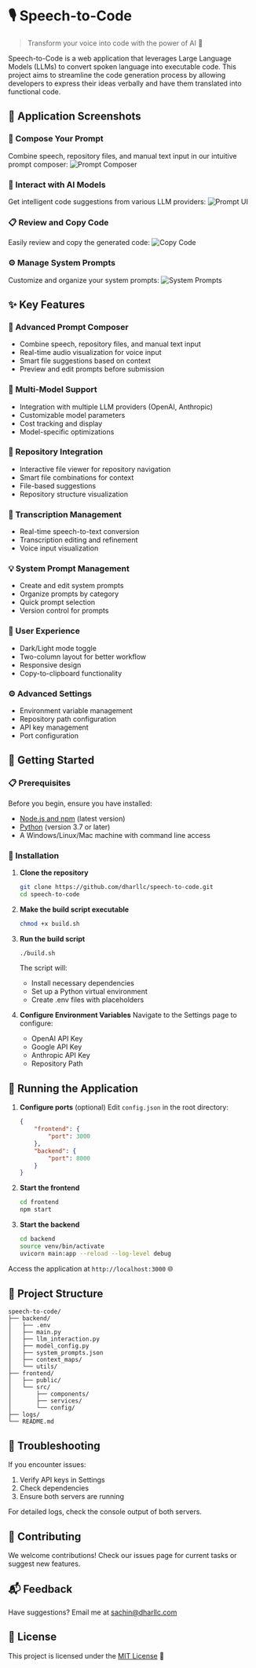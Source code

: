 # 🎙️ Speech-to-Code

> Transform your voice into code with the power of AI 🚀

Speech-to-Code is a web application that leverages Large Language Models (LLMs) to convert spoken language into executable code. This project aims to streamline the code generation process by allowing developers to express their ideas verbally and have them translated into functional code.

## 📸 Application Screenshots

### 🎯 Compose Your Prompt
Combine speech, repository files, and manual text input in our intuitive prompt composer:
![Prompt Composer](./screenshots/prompt_composer.png)

### 💬 Interact with AI Models
Get intelligent code suggestions from various LLM providers:
![Prompt UI](./screenshots/prompt_ui.png)

### 📋 Review and Copy Code
Easily review and copy the generated code:
![Copy Code](./screenshots/conversation_display.png)

### ⚙️ Manage System Prompts
Customize and organize your system prompts:
![System Prompts](./screenshots/system_prompts.png)

## ✨ Key Features

### 🎯 Advanced Prompt Composer
- Combine speech, repository files, and manual text input
- Real-time audio visualization for voice input
- Smart file suggestions based on context
- Preview and edit prompts before submission

### 🤖 Multi-Model Support
- Integration with multiple LLM providers (OpenAI, Anthropic)
- Customizable model parameters
- Cost tracking and display
- Model-specific optimizations

### 📁 Repository Integration
- Interactive file viewer for repository navigation
- Smart file combinations for context
- File-based suggestions
- Repository structure visualization

### 🎤 Transcription Management
- Real-time speech-to-text conversion
- Transcription editing and refinement
- Voice input visualization

### 💡 System Prompt Management
- Create and edit system prompts
- Organize prompts by category
- Quick prompt selection
- Version control for prompts

### 🎨 User Experience
- Dark/Light mode toggle
- Two-column layout for better workflow
- Responsive design
- Copy-to-clipboard functionality

### ⚙️ Advanced Settings
- Environment variable management
- Repository path configuration
- API key management
- Port configuration

## 🚀 Getting Started

### 📋 Prerequisites

Before you begin, ensure you have installed:
* [Node.js and npm](https://nodejs.org/en/download/) (latest version)
* [Python](https://www.python.org/downloads/) (version 3.7 or later)
* A Windows/Linux/Mac machine with command line access

### 🔧 Installation

1. **Clone the repository**
   ```bash
   git clone https://github.com/dharllc/speech-to-code.git
   cd speech-to-code
   ```

2. **Make the build script executable**
   ```bash
   chmod +x build.sh
   ```

3. **Run the build script**
   ```bash
   ./build.sh
   ```
   The script will:
   - Install necessary dependencies
   - Set up a Python virtual environment
   - Create .env files with placeholders

4. **Configure Environment Variables**
   Navigate to the Settings page to configure:
   - OpenAI API Key
   - Google API Key
   - Anthropic API Key
   - Repository Path

## 🚀 Running the Application

1. **Configure ports** (optional)
   Edit `config.json` in the root directory:
   ```json
   {
       "frontend": {
           "port": 3000 
       },
       "backend": {
           "port": 8000 
       }
   }
   ```

2. **Start the frontend**
   ```bash
   cd frontend
   npm start
   ```

3. **Start the backend**
   ```bash
   cd backend
   source venv/bin/activate
   uvicorn main:app --reload --log-level debug
   ```

Access the application at `http://localhost:3000` 🌐

## 📁 Project Structure

```
speech-to-code/
├── backend/
│   ├── .env
│   ├── main.py
│   ├── llm_interaction.py
│   ├── model_config.py
│   ├── system_prompts.json
│   ├── context_maps/
│   └── utils/
├── frontend/
│   ├── public/
│   └── src/
│       ├── components/
│       ├── services/
│       └── config/
├── logs/
└── README.md
```

## 🔧 Troubleshooting

If you encounter issues:
1. Verify API keys in Settings
2. Check dependencies
3. Ensure both servers are running

For detailed logs, check the console output of both servers.

## 🤝 Contributing

We welcome contributions! Check our issues page for current tasks or suggest new features.

## 📬 Feedback

Have suggestions? Email me at sachin@dharllc.com

## 📄 License

This project is licensed under the [MIT License](https://opensource.org/licenses/MIT) 📜
